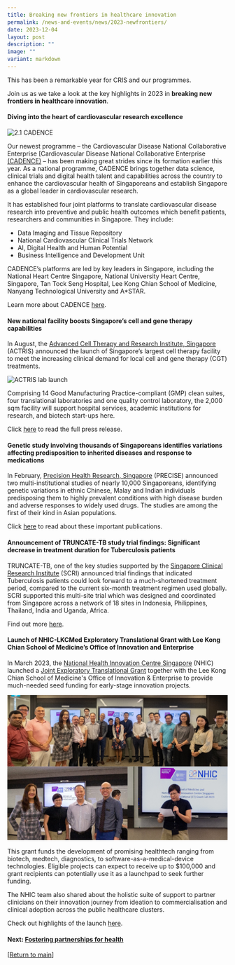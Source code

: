 ```yaml
---
title: Breaking new frontiers in healthcare innovation
permalink: /news-and-events/news/2023-newfrontiers/
date: 2023-12-04
layout: post
description: ""
image: ""
variant: markdown
---
```

This has been a remarkable year for CRIS and our programmes. 

Join us as we take a look at the key highlights in 2023 in **breaking new frontiers in healthcare innovation**.

#### **Diving into the heart of cardiovascular research excellence**

![2.1 CADENCE](/images/Resources\_News/231203%20Year%20in%20review/2\_1\_CADENCE.png)

Our newest programme – the Cardiovascular Disease National Collaborative Enterprise \[Cardiovascular Disease National Collaborative Enterprise [(CADENCE)](https://cadence-cvd.sg/) – has been making great strides since its formation earlier this year. As a national programme, CADENCE brings together data science, clinical trials and digital health talent and capabilities across the country to enhance the cardiovascular health of Singaporeans and establish Singapore as a global leader in cardiovascular research.

It has established four joint platforms to translate cardiovascular disease research into preventive and public health outcomes which benefit patients, researchers and communities in Singapore. They include:

* Data Imaging and Tissue Repository
* National Cardiovascular Clinical Trials Network
* AI, Digital Health and Human Potential
* Business Intelligence and Development Unit

CADENCE’s platforms are led by key leaders in Singapore, including the National Heart Centre Singapore, National University Heart Centre, Singapore, Tan Tock Seng Hospital, Lee Kong Chian School of Medicine, Nanyang Technological University and A*STAR.

Learn more about CADENCE [here](https://www.cadence-cvd.sg/about/cadence/).



#### **New national facility boosts Singapore’s cell and gene therapy capabilities**

In August, the [Advanced Cell Therapy and Research Institute, Singapore](https://actris.sg) (ACTRIS) announced the launch of Singapore’s largest cell therapy facility to meet the increasing clinical demand for local cell and gene therapy (CGT) treatments.

![ACTRIS lab launch](/images/Resources\_Media/2023/230804\_ACTRIS%20facility%20launch/img\_9076.jpg)

Comprising 14 Good Manufacturing Practice-compliant (GMP) clean suites, four translational laboratories and one quality control laboratory, the 2,000 sqm facility will support hospital services, academic institutions for research, and biotech start-ups here.

Click [here](https://www.cris.sg/news-and-events/media-releases/230804-actris-cell-therapy-facility/) to read the full press release.

#### **Genetic study involving thousands of Singaporeans identifies variations affecting predisposition to inherited diseases and response to medications**

In February, [Precision Health Research, Singapore](https://npm.sg) (PRECISE) announced two multi-institutional studies of nearly 10,000 Singaporeans, identifying genetic variations in ethnic Chinese, Malay and Indian individuals predisposing them to highly prevalent conditions with high disease burden and adverse responses to widely used drugs. The studies are among the first of their kind in Asian populations. 

Click [here](https://www.npm.sg/news-and-events/press-releases/genetic-study-identifies-variations-affecting-predisposition/) to read about these important publications.

#### **Announcement of TRUNCATE-TB study trial findings: Significant decrease in treatment duration for Tuberculosis patients**

TRUNCATE-TB, one of the key studies supported by the [Singapore Clinical Research Institute](https://scri.edu.sg) (SCRI) announced trial findings that indicated Tuberculosis patients could look forward to a much-shortened treatment period, compared to the current six-month treatment regimen used globally. SCRI supported this multi-site trial which was designed and coordinated from Singapore across a network of 18 sites in Indonesia, Philippines, Thailand, India and Uganda, Africa. 

Find out more [here](https://www.linkedin.com/posts/singaporeclinicalresearchinstitute\_truncate-tb-trial-nus-yong-loo-lin-school-activity-7049336486663503872-09k9).

#### **Launch of NHIC-LKCMed Exploratory Translational Grant with Lee Kong Chian School of Medicine’s Office of Innovation and Enterprise**

In March 2023, the [National Health Innovation Centre Singapore](https://nhic.sg) (NHIC) launched a [Joint Exploratory Translational Grant](https://www.nhic.sg/joint-medtech-grants/joint-medtech-grants/lkc/) together with the Lee Kong Chian School of Medicine's Office of Innovation & Enterprise to provide much-needed seed funding for early-stage innovation projects.

![](/images/Resources_News/231203%20Year%20in%20review/2_3_NHIC_GRANT.png)

This grant funds the development of promising healthtech ranging from biotech, medtech, diagnostics, to software-as-a-medical-device technologies. Eligible projects can expect to receive up to $100,000 and grant recipients can potentially use it as a launchpad to seek further funding.

The NHIC team also shared about the holistic suite of support to partner clinicians on their innovation journey from ideation to commercialisation and clinical adoption across the public healthcare clusters.


Check out highlights of the launch [here](https://www.linkedin.com/feed/update/urn:li:activity:7044219682572148736?updateEntityUrn=urn%3Ali%3Afs\_feedUpdate%3A%28V2%2Curn%3Ali%3Aactivity%3A7044219682572148736%29).

#### **Next: [Fostering partnerships for health](/news-and-events/news/2023-partnerships/)**

[[Return to main](/news-and-events/news/2023-year-in-review/)]